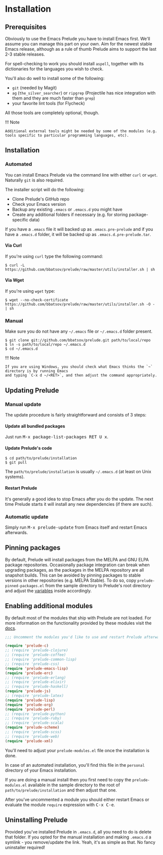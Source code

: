 # Installation

## Prerequisites

Obviously to use the Emacs Prelude you have to install Emacs
first. We'll assume you can manage this part on your own.
Aim for the newest stable Emacs release, although as a rule of
thumb Prelude aims to support the last 2-3 stable releases.

For spell-checking to work you should install `aspell`, together with its
dictionaries for the languages you wish to check.

You'll also do well to install some of the following:

* `git` (needed by Magit)
* `ag` (`the_silver_searcher`) or `ripgrep` (Projectile has nice integration with them and they are much faster than `grep`)
* your favorite lint tools (for Flycheck)

All those tools are completely optional, though.

!!! Note

    Additional external tools might be needed by some of the modules (e.g. tools specific to particular programming languages, etc).

## Installation

### Automated

You can install Emacs Prelude via the command line with either `curl` or
`wget`. Naturally `git` is also required.

The installer script will do the following:

* Clone Prelude's GitHub repo
* Check your Emacs version
* Backup any existing `.emacs` or `.emacs.d` you might have
* Create any additional folders if necessary (e.g. for storing package-specific data)

If you have a `.emacs` file it will backed up as `.emacs.pre-prelude` and if you have
a `.emacs.d` folder, it will be backed up as `.emacs.d.pre-prelude.tar`.

#### Via Curl

If you're using `curl` type the following command:

```shellsession
$ curl -L https://github.com/bbatsov/prelude/raw/master/utils/installer.sh | sh
```

#### Via Wget

If you're using `wget` type:

```shellsession
$ wget --no-check-certificate https://github.com/bbatsov/prelude/raw/master/utils/installer.sh -O - | sh
```

### Manual

Make sure you do not have any `~/.emacs` file or `~/.emacs.d` folder present.

```shellsession
$ git clone git://github.com/bbatsov/prelude.git path/to/local/repo
$ ln -s path/to/local/repo ~/.emacs.d
$ cd ~/.emacs.d
```

!!! Note

    If you are using Windows, you should check what Emacs thinks the `~` directory is by running Emacs
    and typing `C-x d ~/<RET>`, and then adjust the command appropriately.

## Updating Prelude

### Manual update

The update procedure is fairly straightforward and consists of 3 steps:

#### Update all bundled packages

Just run <kbd>M-x package-list-packages RET U x</kbd>.

#### Update Prelude's code

```shellsession
$ cd path/to/prelude/installation
$ git pull
```

The `path/to/prelude/installation` is usually `~/.emacs.d` (at least
on Unix systems).

#### Restart Prelude

It's generally a good idea to stop Emacs after you do the update. The
next time Prelude starts it will install any new dependencies (if
there are such).

### Automatic update

Simply run <kbd>M-x prelude-update</kbd> from Emacs itself and restart Emacs afterwards.

## Pinning packages

By default, Prelude will install packages from the MELPA and GNU ELPA package
repositories. Occasionally package integration can break when upgrading packages,
as the packages in the MELPA repository are all snapshot builds.
This can be avoided by pinning packages to stable versions in other repositories (e.g. MELPA Stable).
To do so, copy `prelude-pinned-packages.el` from the sample directory to
Prelude's root directory and adjust the [variables](https://www.gnu.org/software/emacs/manual/html_node/emacs/Package-Installation.html)
inside accordingly.

## Enabling additional modules

By default most of the modules that ship with Prelude are not loaded. For more information on the functionality provided by these modules visit the [docs](modules/index.md).

```lisp
;;; Uncomment the modules you'd like to use and restart Prelude afterwards

(require 'prelude-c)
;; (require 'prelude-clojure)
;; (require 'prelude-coffee)
;; (require 'prelude-common-lisp)
;; (require 'prelude-css)
(require 'prelude-emacs-lisp)
(require 'prelude-erc)
;; (require 'prelude-erlang)
;; (require 'prelude-elixir)
;; (require 'prelude-haskell)
(require 'prelude-js)
;; (require 'prelude-latex)
(require 'prelude-lisp)
(require 'prelude-org)
(require 'prelude-perl)
;; (require 'prelude-python)
;; (require 'prelude-ruby)
;; (require 'prelude-scala)
(require 'prelude-scheme)
;; (require 'prelude-scss)
;; (require 'prelude-web)
(require 'prelude-xml)
```

You'll need to adjust your `prelude-modules.el` file once the installation is done.

In case of an automated installation, you'll find this file in the `personal` directory of your Emacs installation.

If you are doing a manual install then you first
need to copy the `prelude-modules.el` available in the sample
directory to the root of `path/to/prelude/installation` and then
adjust that one.

After you've uncommented a module you should either restart Emacs or evaluate the module
`require` expression with <kbd>C-x C-e</kbd>.

## Uninstalling Prelude

Provided you've installed Prelude in `.emacs.d`, all you need to do is delete that folder.
If you opted for the manual installation and making `.emacs.d` a symlink - you remove/update
the link. Yeah, it's as simple as that. No fancy uninstaller required!
